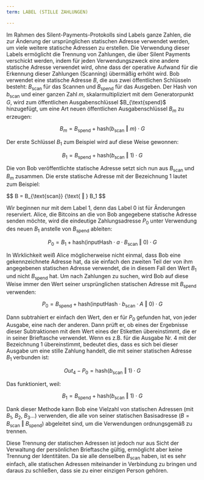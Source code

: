 ```yaml
---
term: LABEL (STILLE ZAHLUNGEN)

---
```

Im Rahmen des Silent-Payments-Protokolls sind Labels ganze Zahlen, die zur Änderung der ursprünglichen statischen Adresse verwendet werden, um viele weitere statische Adressen zu erstellen. Die Verwendung dieser Labels ermöglicht die Trennung von Zahlungen, die über Silent Payments verschickt werden, indem für jeden Verwendungszweck eine andere statische Adresse verwendet wird, ohne dass der operative Aufwand für die Erkennung dieser Zahlungen (Scanning) übermäßig erhöht wird. Bob verwendet eine statische Adresse $B$, die aus zwei öffentlichen Schlüsseln besteht: $B_{\text{scan}}$ für das Scannen und $B_{\text{spend}}$ für das Ausgeben. Der Hash von $b_{\text{scan}}$ und einer ganzen Zahl $m$, skalarmultipliziert mit dem Generatorpunkt $G$, wird zum öffentlichen Ausgabenschlüssel $B_{\text{spend}$ hinzugefügt, um eine Art neuen öffentlichen Ausgabenschlüssel $B_m$ zu erzeugen:

$$ B_m = B_{\text{spend}} + \text{hash}(b_{\text{scan}} \text{ ‖ } m) \cdot G $$

Der erste Schlüssel $B_1$ zum Beispiel wird auf diese Weise gewonnen:

$$ B_1 = B_{\text{spend}} + \text{hash}(b_{\text{scan}} \text{ ‖ } 1) \cdot G $$

Die von Bob veröffentlichte statische Adresse setzt sich nun aus $B_{\text{scan}}$ und $B_m$ zusammen. Die erste statische Adresse mit der Bezeichnung $1$ lautet zum Beispiel:

$$ B = B_{\text{scan}} {\text{ ‖ } B_1 $$

Wir beginnen nur mit dem Label $1$, denn das Label $0$ ist für Änderungen reserviert. Alice, die Bitcoins an die von Bob angegebene statische Adresse senden möchte, wird die eindeutige Zahlungsadresse $P_0$ unter Verwendung des neuen $B_1$ anstelle von $B_{\text{spend}}$ ableiten:

$$ P_0 = B_1 + \text{hash}(\text{inputHash} \cdot a \cdot B_{\text{scan}} \text{ ‖ } 0) \cdot G $$

In Wirklichkeit weiß Alice möglicherweise nicht einmal, dass Bob eine gekennzeichnete Adresse hat, da sie einfach den zweiten Teil der von ihm angegebenen statischen Adresse verwendet, die in diesem Fall den Wert $B_1$ und nicht $B_{\text{spend}}$ hat. Um nach Zahlungen zu suchen, wird Bob auf diese Weise immer den Wert seiner ursprünglichen statischen Adresse mit $B_{\text{spend}}$ verwenden:

$$ P_0 = B_{\text{spend}} + \text{hash}(\text{inputHash} \cdot b_{\text{scan}} \cdot A \text{ ‖ } 0) \cdot G $$

Dann subtrahiert er einfach den Wert, den er für $P_0$ gefunden hat, von jeder Ausgabe, eine nach der anderen. Dann prüft er, ob eines der Ergebnisse dieser Subtraktionen mit dem Wert eines der Etiketten übereinstimmt, die er in seiner Brieftasche verwendet. Wenn es z.B. für die Ausgabe Nr. 4 mit der Bezeichnung $1$ übereinstimmt, bedeutet dies, dass es sich bei dieser Ausgabe um eine stille Zahlung handelt, die mit seiner statischen Adresse $B_1$ verbunden ist:

$$ Out_4 - P_0 = \text{hash}(b_{\text{scan}} \text{ ‖ } 1) \cdot G $$

Das funktioniert, weil:

$$ B_1 = B_{\text{spend}} + \text{hash}(b_{\text{scan}} \text{ ‖ } 1) \cdot G $$

Dank dieser Methode kann Bob eine Vielzahl von statischen Adressen (mit $B_1$, $B_2$, $B_3$...) verwenden, die alle von seiner statischen Basisadresse ($B = B_{\text{scan}} \text{ ‖ } B_{\text{spend}}$) abgeleitet sind, um die Verwendungen ordnungsgemäß zu trennen.

Diese Trennung der statischen Adressen ist jedoch nur aus Sicht der Verwaltung der persönlichen Brieftasche gültig, ermöglicht aber keine Trennung der Identitäten. Da sie alle denselben $B_{\text{scan}}$ haben, ist es sehr einfach, alle statischen Adressen miteinander in Verbindung zu bringen und daraus zu schließen, dass sie zu einer einzigen Person gehören.